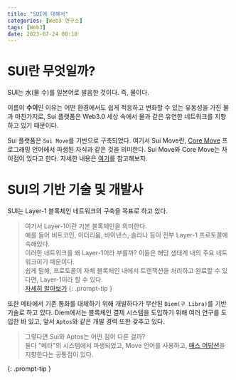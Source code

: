 ```yaml
---
title: "SUI에 대해서"
categories: [Web3 연구소]
tags: [Web3]
date: 2023-07-24 00:10
---
```


# SUI란 무엇일까?

SUI는 水(물 수)를 일본어로 발음한 것이다. 즉, 물이다.

이름이 **수이**인 이유는 어떤 환경에서도 쉽게 적응하고 변화할 수 있는 유동성을 가진 물과 마찬가지로, Sui 플랫폼은 Web3.0 세상 속에서 물과 같은 유연한 네트워크를 지향하고 있기 때문이다.

Sui 플랫폼은 `Sui Move`를 기반으로 구축되었다. 여기서 Sui Move란, [Core Move](https://github.com/MystenLabs/awesome-move) 프로그래밍 언어에서 파생된 자식과 같은 것을 의미한다. Sui Move와 Core Move는 차이점이 있다고 한다. 자세한 내용은 [여기](https://docs.sui.io/learn/sui-move-diffs)를 참고해보자.

# SUI의 기반 기술 및 개발사

SUI는 Layer-1 블록체인 네트워크의 구축을 목표로 하고 있다.

> 여기서 Layer-1이란 기본 블록체인을 의미한다.  
> 예를 들어 비트코인, 이더리움, 바이낸스, 솔라나 등이 전부 Layer-1 프로토콜에 속해있다.   
> 이러한 네트워크를 왜 Layer-1이라 부를까? 이들은 해당 생태계 내의 주요 네트워크이기 때문이다.   
> 쉽게 말해, 프로토콜이 자체 블록체인 내에서 트랜잭션을 처리하고 완료할 수 있다면, Layer-1이라 할 수 있다.    
> [자세히 알아보기](https://academy.binance.com/en/articles/what-is-layer-1-in-blockchain)
{: .prompt-tip }

또한 메타에서 기존 통화를 대체하기 위해 개발하다가 무산된 `Diem(구 Libra)`를 기반 기술로 하고 있다. Diem에서는 블록체인 결제 시스템을 도입하기 위해 여러 연구를 도입한 바 있고, 앞서 `Aptos`와 같은 개발 경력 또한 갖추고 있다.

> 그렇다면 Sui와 Aptos는 어떤 점이 다른 걸까?    
> 둘다 "메타"의 시스템에서 파생되었고, Move 언어를 사용하고, [매스 어답션](https://decenter.kr/NewsView/1YXRAVY0TE/GZ02)을 지향한다는 공통점이 있다.     
> 
{: .prompt-tip }
